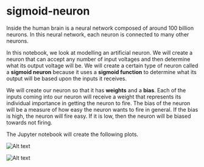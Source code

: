 # sigmoid-neuron

Inside the human brain is a neural network composed of around 100 billion neurons. In this neural network, each neuron is connected to many other neurons. 

In this notebook, we look at modelling an artificial neuron. We will create a neuron that can accept any number of input voltages and then determine what its output voltage will be. We will create a certain type of neuron called a **sigmoid neuron** because it uses a **sigmoid function** to determine what its output will be based upon the inputs it receives. 

We will create our neuron so that it has **weights** and a **bias**. Each of the inputs coming into our neuron will receive a weight that represents its individual importance in getting the neuron to fire. The bias of the neuron will be a measure of how easy the neuron wants to fire in general. If the bias is high, the neuron will fire easy. If it is low, then the neuron will be biased towards not firing.

The Jupyter notebook will create the following plots. 

![Alt text](bias.png?raw=true "Title")

![Alt text](neuron-output.png?raw=true "Title")
